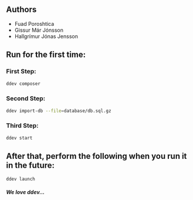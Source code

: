 ## Authors

- Fuad Poroshtica
- Gissur Már Jónsson
- Hallgrímur Jónas Jensson


## Run for the first time:

### First Step:
```bash
ddev composer
```
### Second Step:
```bash
ddev import-db --file=database/db.sql.gz
```
### Third Step:
```bash
ddev start
```

## After that, perform the following when you run it in the future:
```bash
ddev launch
```

##### *We love ddev...*
